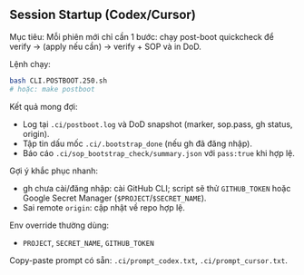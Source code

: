
<!-- SESSION-STARTUP -->
## Session Startup (Codex/Cursor)

Mục tiêu: Mỗi phiên mới chỉ cần 1 bước: chạy post-boot quickcheck để verify → (apply nếu cần) → verify + SOP và in DoD.

Lệnh chạy:

```bash
bash CLI.POSTBOOT.250.sh
# hoặc: make postboot
```

Kết quả mong đợi:
- Log tại `.ci/postboot.log` và DoD snapshot (marker, sop.pass, gh status, origin).
- Tập tin dấu mốc `.ci/.bootstrap_done` (nếu gh đã đăng nhập).
- Báo cáo `.ci/sop_bootstrap_check/summary.json` với `pass:true` khi hợp lệ.

Gợi ý khắc phục nhanh:
- gh chưa cài/đăng nhập: cài GitHub CLI; script sẽ thử `GITHUB_TOKEN` hoặc Google Secret Manager (`$PROJECT`/`$SECRET_NAME`).
- Sai remote `origin`: cập nhật về repo hợp lệ.

Env override thường dùng:
- `PROJECT`, `SECRET_NAME`, `GITHUB_TOKEN`

Copy-paste prompt có sẵn: `.ci/prompt_codex.txt`, `.ci/prompt_cursor.txt`.
<!-- /SESSION-STARTUP -->
